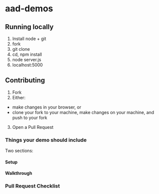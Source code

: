 # aad-demos

## Running locally

1. Install node + git
2. fork
3. git clone
4. cd, npm install
5. node server.js
6. localhost:5000

## Contributing

1. Fork
2. Either:
  - make changes in your browser, or
  - clone your fork to your machine, make changes on your machine, and push to your fork
3. Open a Pull Request

### Things your demo should include

Two sections:

#### Setup
#### Walkthrough

### Pull Request Checklist
